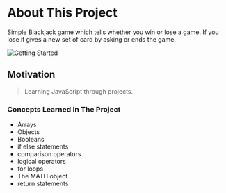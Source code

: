 # About This Project

Simple Blackjack game which tells whether you win or lose a game. If you lose it gives a new set of card by asking or ends the game.

![Getting Started](./Blacjack.png)

## Motivation

> Learning JavaScript through projects.

### Concepts Learned In The Project

- Arrays
- Objects
- Booleans
- if else statements
- comparison operators
- logical operators
- for loops
- The MATH object
- return statements
